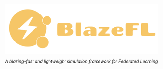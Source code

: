 <p align="center"><img src="./docs/logo.svg?raw=True" width=600></p>
<div align="center">
    <em>A blazing-fast and lightweight simulation framework for Federated Learning</em>
</div>

